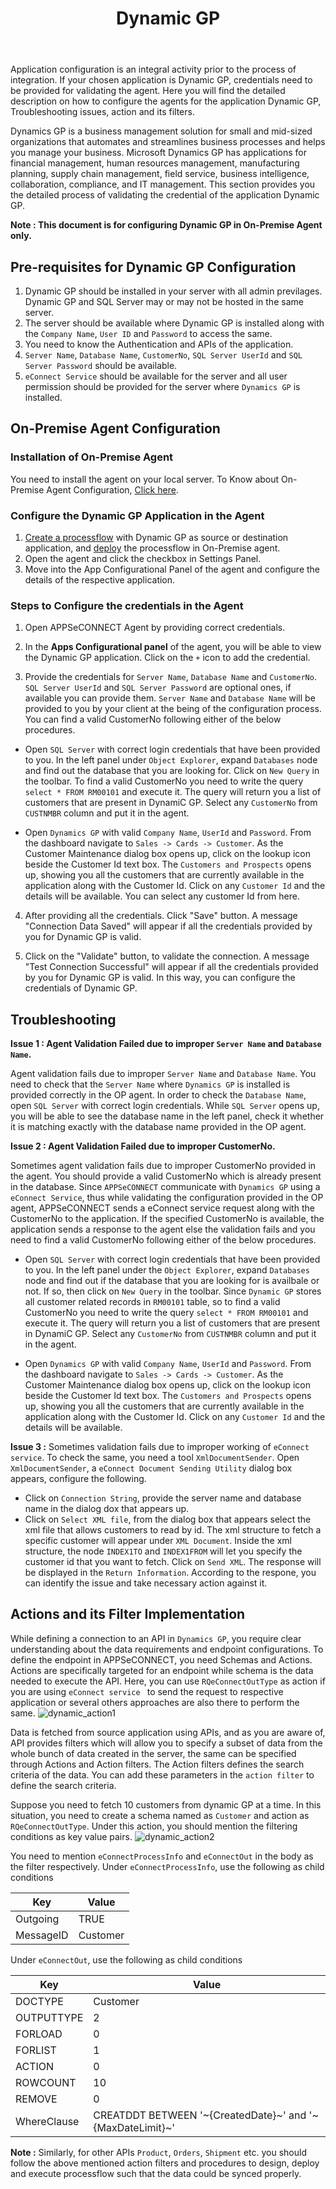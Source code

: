 ﻿---
title: "Dynamic GP"
description: "Get to know how you can configure the agent for Dynamic GP"
keywords: "Dynamic GP Configuration, Configure the Dynamic GP Application"
toc: true
tag: developers
category: "Connectors"
menus: 
    dynamicssolution:
        title: "Dynamic GP"
        weight: 2
        icon: fa fa-file-word-o
        identifier: dynamicgpconnector
---

Application configuration is an integral activity prior to the process of integration. If your chosen application is 
Dynamic GP, credentials need to be provided for validating the agent. Here you will find the detailed description on 
how to configure the agents for the application Dynamic GP, Troubleshooting issues, action and its filters. 

Dynamics GP is a business management solution for small and mid-sized organizations that automates and streamlines 
business processes and helps you manage your business. Microsoft Dynamics GP has applications for financial management, 
human resources management, manufacturing planning, supply chain management, field service, business intelligence, 
collaboration, compliance, and IT management. This section provides you the detailed process of validating the 
credential of the application Dynamic GP. 

**Note : This document is for configuring Dynamic GP in On-Premise Agent only.** 

## Pre-requisites for Dynamic GP Configuration 

1. Dynamic GP should be installed in your server with all admin previlages. Dynamic GP and SQL Server may or may not be hosted in the same server.  
2. The server should be available where Dynamic GP is installed along with the `Company Name`, `User ID` and `Password` to access the same.  
3. You need to know the Authentication and APIs of the application.
4. `Server Name`, `Database Name`, `CustomerNo`, `SQL Server UserId` and `SQL Server Password` should be available. 
5. `eConnect Service` should be available for the server and all user permission should be provided for the server where `Dynamics GP` is installed. 

## On-Premise Agent Configuration 

### Installation of On-Premise Agent

You need to install the agent on your local server. To Know about On-Premise Agent Configuration, [Click here](/deployment/Deployment-Configuration/#on-premise-agent-configuration). 

### Configure the Dynamic GP Application in the Agent

1. [Create a processflow](/getting%20started/create-your-first-processflow/) with Dynamic GP as source or destination application, and [deploy](/processflow/deploying-and-executing-processflow/) the processflow in On-Premise agent.  
2. Open the agent and click the checkbox in Settings Panel.  
3. Move into the  App Configurational Panel of the agent and configure the details of the respective application.  

### Steps to Configure the credentials in the Agent

1) Open APPSeCONNECT Agent by providing correct credentials. 

2) In the **Apps Configurational panel** of the agent, you will be able to view the Dynamic GP application. Click on the `+` icon to add the credential.    

3) Provide the credentials for `Server Name`, `Database Name` and `CustomerNo`. 
`SQL Server UserId` and `SQL Server Password` are optional ones, if available you can provide them. 
`Server Name` and `Database Name` will be provided to you by your client at the being of the configuration process. 
You can find a valid CustomerNo following either of the below procedures. 

- Open `SQL Server` with correct login credentials that have been provided to you. In the left panel under 
`Object Explorer`, expand `Databases` node and find out the database that you are looking for. Click on `New Query` in the toolbar. 
To find a valid CustomerNo you need to write the query `select * FROM RM00101` and  execute it. The query will return 
you a list of customers that are present in DynamiC GP. Select any `CustomerNo` from `CUSTNMBR` column and put it in the agent. 

- Open `Dynamics GP` with valid `Company Name`, `UserId` and `Password`. From the dashboard navigate to `Sales -> Cards -> Customer`. 
As the Customer Maintenance dialog box opens up, click on the lookup icon beside the Customer Id text box. 
The `Customers and Prospects` opens up, showing you all the customers that are currently available in the application along with the Customer Id. 
Click on any `Customer Id` and the details will be available. You can select any customer Id from here.

4) After providing all the credentials. Click "Save" button. 
A message "Connection Data Saved" will appear if all the credentials provided by you for Dynamic GP is valid.

5) Click on the "Validate" button, to validate the connection. 
A message "Test Connection Successful" will appear if all the credentials provided by you for Dynamic GP is valid. 
In this way, you can configure the credentials of Dynamic GP.  

## Troubleshooting

**Issue 1 : Agent Validation Failed due to improper `Server Name` and `Database Name`.** 

Agent validation fails due to improper `Server Name` and `Database Name`. You need to check that the 
`Server Name` where `Dynamics GP` is installed is provided correctly in the OP agent. In order to check 
the `Database Name`, open `SQL Server` with correct login credentials. While `SQL Server` opens up, 
you will be able to see the database name in the left panel, check it whether it is matching exactly with 
the database name provided in the OP agent.  

**Issue 2 : Agent Validation Failed due to improper CustomerNo.**

Sometimes agent validation fails due to improper CustomerNo provided in the agent. You should provide a 
valid CustomerNo which is already present in the database. Since `APPSeCONNECT` communicate with `Dynamics GP` 
using a `eConnect Service`, thus while validating the configuration provided in the OP agent, APPSeCONNECT 
sends a eConnect service request along with the CustomerNo to the application. If the specified CustomerNo is available, 
the application sends a response to the agent else the validation fails and you need to find a valid 
CustomerNo following either of the below procedures. 

- Open `SQL Server` with correct login credentials that have been provided to you. In the left panel under the 
`Object Explorer`, expand `Databases` node and find out if the database that you are looking for is availbale or not. If so, 
then click on `New Query` in the toolbar. Since `Dynamic GP` stores all customer related records in `RM00101` table, so to find a
valid CustomerNo you need to write the query `select * FROM RM00101` and  execute it. The query will return you a list of 
customers that are present in DynamiC GP. Select any `CustomerNo` from `CUSTNMBR` column and put it in the agent. 

- Open `Dynamics GP` with valid `Company Name`, `UserId` and `Password`. From the dashboard navigate to `Sales -> Cards -> Customer`. 
As the Customer Maintenance dialog box opens up, click on the lookup icon beside the Customer Id text box. 
The `Customers and Prospects` opens up, showing you all the customers that are currently available in the application along with the Customer Id. 
Click on any `Customer Id` and the details will be available. 

**Issue 3 :** Sometimes validation fails due to improper working of `eConnect service`. To check the same, you need a tool
`XmlDocumentSender`. Open `XmlDocumentSender`, a `eConnect Document Sending Utility` dialog box appears, configure the following.

- Click on `Connection String`, provide the server name and database name in the dialog dox that appears up.
- Click on `Select XML file`, from the dialog box that appears select the xml file that allows customers to read by id. 
The xml structure to fetch a specific customer will appear under `XML Document`. Inside the xml structure, the node `INDEX1TO` and 
`INDEX1FROM` will let you specify the customer id that you want to fetch. Click on `Send XML`. The response will be displayed 
in the `Return Information`. According to the respone, you can identify the issue and take necessary action against it.
 
## Actions and its Filter Implementation 

While defining a connection to an API in `Dynamics GP`, you require clear understanding about the 
data requirements and endpoint configurations. To define the endpoint in APPSeCONNECT, you need Schemas and Actions. 
Actions are specifically targeted for an endpoint while schema is the data needed to execute the API. 
Here, you can use `RQeConnectOutType` as action if you are using `eConnect service ` to send 
the request to respective application or several others approaches are also there to perform the same. 
![dynamic_action1](/staticfiles/connectors/media/application-connector/dynamic_action1.png)

Data is fetched from source application using APIs, and as you are aware of, API provides filters 
which will allow you to specify a subset of data from the whole bunch of data created in the server, 
the same can be specified through Actions and Action filters. The Action filters defines the search criteria 
of the data. You can add these parameters in the `action filter` to define the search criteria. 

Suppose you need to fetch 10 customers from dynamic GP at a time. In this situation, you need to create a schema named as
`Customer` and action as `RQeConnectOutType`. Under this action, you should mention the filtering conditions 
as key value pairs. 
![dynamic_action2](/staticfiles/connectors/media/application-connector/dynamic_action2.png)

You need to mention `eConnectProcessInfo` and `eConnectOut` in the body as the filter respectively. 
Under `eConnectProcessInfo`, use the following as child conditions 

|Key|Value|
|---|---|
|Outgoing|TRUE|
|MessageID|Customer|

Under `eConnectOut`, use the following as child conditions 

|Key|Value|
|---|---|
|DOCTYPE|Customer|
|OUTPUTTYPE|2|
|FORLOAD|0|
|FORLIST|1|
|ACTION|0|
|ROWCOUNT|10|
|REMOVE|0|
|WhereClause|CREATDDT BETWEEN '~{CreatedDate}~' and '~{MaxDateLimit}~'|

**Note :** Similarly, for other APIs `Product`, `Orders`, `Shipment` etc. you should follow 
the above mentioned action filters and procedures to design, deploy and execute processflow such
that the data could be synced properly. 








